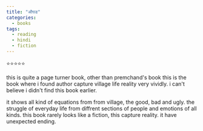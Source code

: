 ```yaml
---
title: "औघड"
categories:
  - books
tags:
  - reading
  - hindi
  - fiction
---
```


⭐️⭐️⭐️⭐️⭐️

this is quite a page turner book, other than premchand's book this is the book where i found author capture village life reality very vividly. i can't believe i didn't find this book earlier.

it shows all kind of equations from from village, the good, bad and ugly. the struggle of everyday life from diffrent sections of people and emotions of all kinds. this book rarely looks like a fiction, this capture reality. it have unexpected ending.
